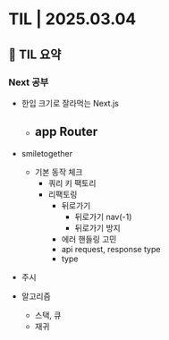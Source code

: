 # TIL | 2025.03.04

## 📌 TIL 요약

### Next 공부

-   한입 크기로 잘라먹는 Next.js

    -   ## app Router

-   smiletogether
    -   기본 동작 체크
        -   쿼리 키 팩토리
        -   리팩토링
            -   뒤로가기
                -   뒤로가기 nav(-1)
                -   뒤로가기 방지
            -   에러 핸들링 고민
            -   api request, response type
            -   type
-   주시
-   알고리즘
    -   스택, 큐
    -   재귀

